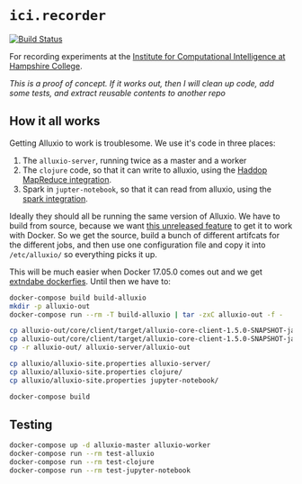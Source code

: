 # `ici.recorder`

[![Build Status](https://travis-ci.org/saulshanabrook/ici.recorder.svg?branch=master)](https://travis-ci.org/saulshanabrook/ici.recorder)


For recording experiments at the [Institute for Computational Intelligence
at Hampshire College](http://faculty.hampshire.edu/lspector/ici.html).

*This is a proof of concept. If it works out, then I will clean up code, add some tests, and extract reusable contents to another repo*



## How it all works
Getting Alluxio to work is troublesome. We use it's code in three places:

1.  The `alluxio-server`, running twice as a master and a worker
2.  The `clojure` code, so that it can write to alluxio, using the
    [Haddop MapReduce integration](http://www.alluxio.org/docs/1.4/en/Running-Hadoop-MapReduce-on-Alluxio.html).
3.  Spark in `jupter-notebook`, so that it can read from alluxio, using the
    [spark integration](http://www.alluxio.org/docs/1.4/en/Running-Spark-on-Alluxio.html).

Ideally they should all be running the same version of Alluxio. We have to build
from source, because we want [this unreleased feature](https://github.com/Alluxio/alluxio/pull/4771/)
to get it to work with Docker. So we get the source, build a bunch of different
artifcats for the different jobs, and then use one configuration file and copy it
into `/etc/alluxio/` so everything picks it up.

This will be much easier when Docker 17.05.0 comes out and we get
[extndabe dockerfies](https://github.com/docker/docker/pull/32063).
Until then we have to:

```bash
docker-compose build build-alluxio
mkdir -p alluxio-out
docker-compose run --rm -T build-alluxio | tar -zxC alluxio-out -f -

cp alluxio-out/core/client/target/alluxio-core-client-1.5.0-SNAPSHOT-jar-with-dependencies.jar jupyter-notebook/alluxio.jar
cp alluxio-out/core/client/target/alluxio-core-client-1.5.0-SNAPSHOT-jar-with-dependencies.jar clojure/alluxio.jar
cp -r alluxio-out/ alluxio-server/alluxio-out

cp alluxio/alluxio-site.properties alluxio-server/
cp alluxio/alluxio-site.properties clojure/
cp alluxio/alluxio-site.properties jupyter-notebook/

docker-compose build
```

## Testing

```bash
docker-compose up -d alluxio-master alluxio-worker
docker-compose run --rm test-alluxio
docker-compose run --rm test-clojure
docker-compose run --rm test-jupyter-notebook
```
